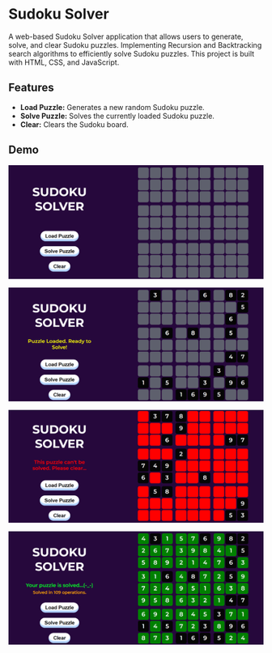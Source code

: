 # Sudoku Solver

A web-based Sudoku Solver application that allows users to generate, solve, and clear Sudoku puzzles. Implementing Recursion and Backtracking search algorithms to efficiently solve Sudoku puzzles. 
This project is built with HTML, CSS, and JavaScript.

## Features

- **Load Puzzle:** Generates a new random Sudoku puzzle.
- **Solve Puzzle:** Solves the currently loaded Sudoku puzzle.
- **Clear:** Clears the Sudoku board.

## Demo

![Sudoku Solver Screenshot](Screenshot1.png)

![Sudoku Solver Screenshot](Screenshot2.png)

![Sudoku Solver Screenshot](Screenshot3.png)

![Sudoku Solver Screenshot](Screenshot4.png)
